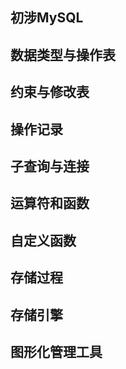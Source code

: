 ## 初涉MySQL



## 数据类型与操作表



## 约束与修改表



## 操作记录


## 子查询与连接


## 运算符和函数

## 自定义函数

## 存储过程


## 存储引擎

## 图形化管理工具